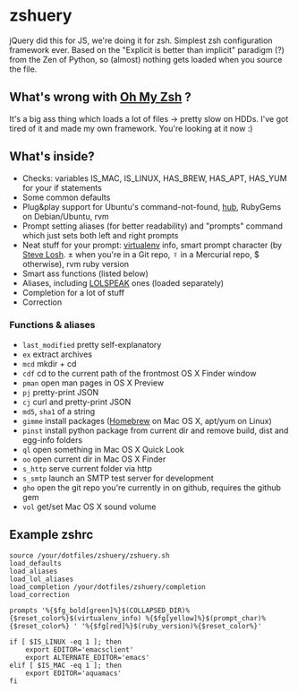 # zshuery #
jQuery did this for JS, we're doing it for zsh. Simplest zsh configuration framework ever. Based on the "Explicit is better than implicit" paradigm (?) from the Zen of Python, so (almost) nothing gets loaded when you source the file.

## What's wrong with [Oh My Zsh](https://github.com/robbyrussell/oh-my-zsh) ? ##
It's a big ass thing which loads a lot of files → pretty slow on HDDs. I've got tired of it and made my own framework. You're looking at it now :)

## What's inside? ##

- Checks: variables IS_MAC, IS_LINUX, HAS_BREW, HAS_APT, HAS_YUM for your if statements
- Some common defaults
- Plug&play support for Ubuntu's command-not-found, [hub](http://chriswanstrath.com/hub/), RubyGems on Debian/Ubuntu, rvm
- Prompt setting aliases (for better readability) and "prompts" command which just sets both left and right prompts
- Neat stuff for your prompt: [virtualenv](http://www.virtualenv.org/) info, smart prompt character (by [Steve Losh](http://stevelosh.com). ± when you're in a Git repo, ☿ in a Mercurial repo, $ otherwise), rvm ruby version
- Smart ass functions (listed below)
- Aliases, including [LOLSPEAK](http://aur.archlinux.org/packages/lolbash/lolbash/lolbash.sh) ones (loaded separately)
- Completion for a lot of stuff
- Correction

### Functions & aliases ###

- `last_modified` pretty self-explanatory
- `ex` extract archives
- `mcd` mkdir + cd
- `cdf` cd to the current path of the frontmost OS X Finder window
- `pman` open man pages in OS X Preview
- `pj` pretty-print JSON
- `cj` curl and pretty-print JSON
- `md5`, `sha1` of a string
- `gimme` install packages ([Homebrew](http://mxcl.github.com/homebrew/) on Mac OS X, apt/yum on Linux)
- `pinst` install python package from current dir and remove build, dist and egg-info folders
- `ql` open something in Mac OS X Quick Look
- `oo` open current dir in Mac OS X Finder
- `s_http` serve current folder via http
- `s_smtp` launch an SMTP test server for development
- `gho` open the git repo you're currently in on github, requires the github gem
- `vol` get/set Mac OS X sound volume

## Example zshrc ##
    source /your/dotfiles/zshuery/zshuery.sh
    load_defaults
    load_aliases
    load_lol_aliases
    load_completion /your/dotfiles/zshuery/completion
    load_correction

    prompts '%{$fg_bold[green]%}$(COLLAPSED_DIR)%{$reset_color%}$(virtualenv_info) %{$fg[yellow]%}$(prompt_char)%{$reset_color%} ' '%{$fg[red]%}$(ruby_version)%{$reset_color%}'

    if [ $IS_LINUX -eq 1 ]; then
        export EDITOR='emacsclient'
        export ALTERNATE_EDITOR='emacs'
    elif [ $IS_MAC -eq 1 ]; then
        export EDITOR='aquamacs'
    fi
